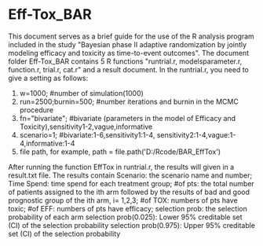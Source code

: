 # Eff-Tox_BAR
This document serves as a brief guide for the use of the R analysis program included in the study "Bayesian phase II adaptive randomization by jointly modeling efficacy and toxicity as time-to-event outcomes".
The document folder Eff-Tox_BAR contains 5 R functions "runtrial.r, modelsparameter.r, function.r, trial.r, cat.r" and a result document.
In the runtrial.r, you need to give a setting as follows:
1. w=1000;                  #number of simulation(1000)
2. run=2500;burnin=500;     #number iterations and burnin in the MCMC procedure   
3. fn="bivariate";          #bivariate (parameters in the model of Efficacy and Toxicity),sensitivity1-2,vague,informative
4. scenario=1;              #bivariate:1-6,sensitivity1:1-4, sensitivity2:1-4,vague:1-4,informative:1-4 
5. file path, for example, path = file.path('D:/Rcode/BAR_EffTox')
 
After running the function EffTox in runtrial.r, the results will given in a result.txt file. The results contain
Scenario: the scenario name and number;
Time Spend: time spend for each treatment group;
#of pts: the total number of patients assigned to the ith arm followed by the results of bad and good prognostic group of the ith arm, i=  1,2,3;
#of TOX: numbers of pts have toxic;
#of EFF: numbers of pts have efficacy;
selection prob: the selection probability of each arm
selection prob(0.025): Lower 95% creditable set (CI) of the selection probability
selection prob(0.975): Upper 95% creditable set (CI) of the selection probability
 
